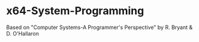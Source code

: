# x64-System-Programming
Based on "Computer Systems-A Programmer's Perspective" by R. Bryant &amp; D. O'Hallaron
